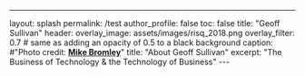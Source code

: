 ---
layout: splash
permalink: /test
author_profile: false
toc: false
title: "Geoff Sullivan"
header:
  overlay_image: assets/images/risq_2018.png
  overlay_filter: 0.7 # same as adding an opacity of 0.5 to a black background
  caption: #"Photo credit: [**Mike Bromley**](http://properstandard.video)"
title: "About Geoff Sullivan"
excerpt:
    "The Business of Technology & the Technology of Business"
    ---
